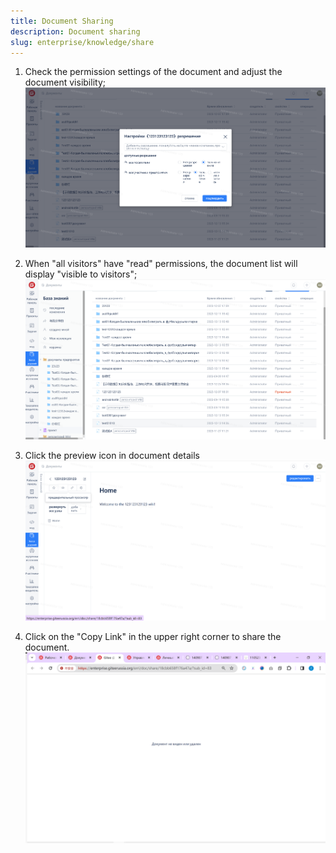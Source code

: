 ```yaml
---
title: Document Sharing
description: Document sharing
slug: enterprise/knowledge/share
---
```

1. Check the permission settings of the document and adjust the document visibility;
![Image Description](assets/image304.png)

2. When "all visitors" have "read" permissions, the document list will display "visible to visitors";
![Image Description](assets/image305.png)

3. Click the preview icon in document details
![Image Description](assets/image306.png)

4. Click on the "Copy Link" in the upper right corner to share the document.
![Image Description](assets/image307.png)